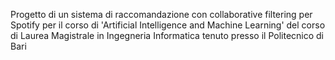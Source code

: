 Progetto di un sistema di raccomandazione con collaborative filtering per Spotify per il corso di 'Artificial Intelligence and Machine Learning' 
del corso di Laurea Magistrale in Ingegneria Informatica tenuto presso il Politecnico di Bari
